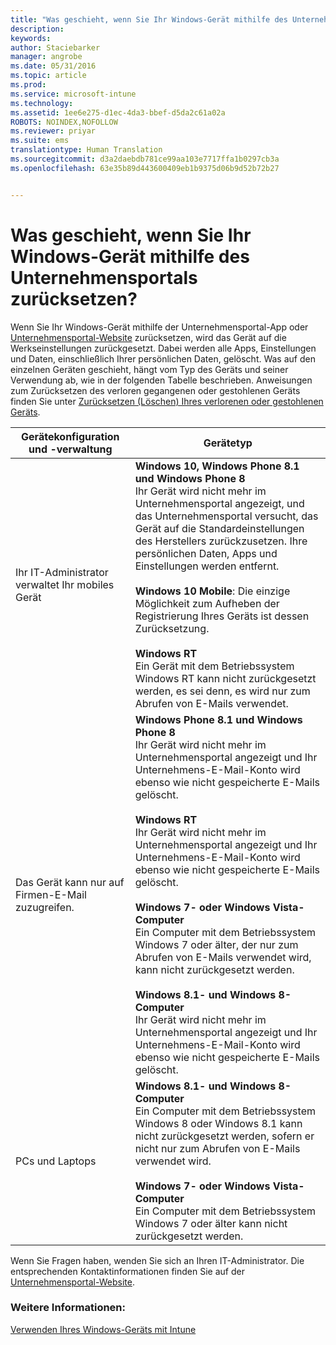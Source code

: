 ```yaml
---
title: "Was geschieht, wenn Sie Ihr Windows-Gerät mithilfe des Unternehmensportals zurücksetzen? | Microsoft Intune"
description: 
keywords: 
author: Staciebarker
manager: angrobe
ms.date: 05/31/2016
ms.topic: article
ms.prod: 
ms.service: microsoft-intune
ms.technology: 
ms.assetid: 1ee6e275-d1ec-4da3-bbef-d5da2c61a02a
ROBOTS: NOINDEX,NOFOLLOW
ms.reviewer: priyar
ms.suite: ems
translationtype: Human Translation
ms.sourcegitcommit: d3a2daebdb781ce99aa103e7717ffa1b0297cb3a
ms.openlocfilehash: 63e35b89d443600409eb1b9375d06b9d52b72b27


---
```



# Was geschieht, wenn Sie Ihr Windows-Gerät mithilfe des Unternehmensportals zurücksetzen?

Wenn Sie Ihr Windows-Gerät mithilfe der Unternehmensportal-App oder [Unternehmensportal-Website](reset-your-device-cpwebsite.md) zurücksetzen, wird das Gerät auf die Werkseinstellungen zurückgesetzt. Dabei werden alle Apps, Einstellungen und Daten, einschließlich Ihrer persönlichen Daten, gelöscht. Was auf den einzelnen Geräten geschieht, hängt vom Typ des Geräts und seiner Verwendung ab, wie in der folgenden Tabelle beschrieben. Anweisungen zum Zurücksetzen des verloren gegangenen oder gestohlenen Geräts finden Sie unter [Zurücksetzen (Löschen) Ihres verlorenen oder gestohlenen Geräts](reset-erase-your-lost-or-stolen-device-windows.md).

|Gerätekonfiguration und -verwaltung|Gerätetyp|
|---------------------------------------|---------------|
|Ihr IT-Administrator verwaltet Ihr mobiles Gerät|**Windows 10, Windows Phone 8.1 und Windows Phone 8**</br>Ihr Gerät wird nicht mehr im Unternehmensportal angezeigt, und das Unternehmensportal versucht, das Gerät auf die Standardeinstellungen des Herstellers zurückzusetzen. Ihre persönlichen Daten, Apps und Einstellungen werden entfernt. <br /><br />**Windows 10 Mobile**: Die einzige Möglichkeit zum Aufheben der Registrierung Ihres Geräts ist dessen Zurücksetzung.<br /><br />**Windows RT**<br />Ein Gerät mit dem Betriebssystem Windows RT kann nicht zurückgesetzt werden, es sei denn, es wird nur zum Abrufen von E-Mails verwendet.|
|Das Gerät kann nur auf Firmen-E-Mail zuzugreifen.|**Windows Phone 8.1 und Windows Phone 8**<br />Ihr Gerät wird nicht mehr im Unternehmensportal angezeigt und Ihr Unternehmens-E-Mail-Konto wird ebenso wie nicht gespeicherte E-Mails gelöscht.<br /><br />**Windows RT**<br />Ihr Gerät wird nicht mehr im Unternehmensportal angezeigt und Ihr Unternehmens-E-Mail-Konto wird ebenso wie nicht gespeicherte E-Mails gelöscht.<br /><br />**Windows 7- oder Windows Vista-Computer**<br />Ein Computer mit dem Betriebssystem Windows 7 oder älter, der nur zum Abrufen von E-Mails verwendet wird, kann nicht zurückgesetzt werden.<br /><br />**Windows 8.1- und Windows 8-Computer**<br />Ihr Gerät wird nicht mehr im Unternehmensportal angezeigt und Ihr Unternehmens-E-Mail-Konto wird ebenso wie nicht gespeicherte E-Mails gelöscht.|
|PCs und Laptops|**Windows 8.1- und Windows 8-Computer**<br />Ein Computer mit dem Betriebssystem Windows 8 oder Windows 8.1 kann nicht zurückgesetzt werden, sofern er nicht nur zum Abrufen von E-Mails verwendet wird.<br /><br />**Windows 7- oder Windows Vista-Computer**<br />Ein Computer mit dem Betriebssystem Windows 7 oder älter kann nicht zurückgesetzt werden.|

Wenn Sie Fragen haben, wenden Sie sich an Ihren IT-Administrator. Die entsprechenden Kontaktinformationen finden Sie auf der [Unternehmensportal-Website](http://portal.manage.microsoft.com).

### Weitere Informationen:
[Verwenden Ihres Windows-Geräts mit Intune](using-your-windows-device-with-intune.md)



<!--HONumber=Aug16_HO4-->


